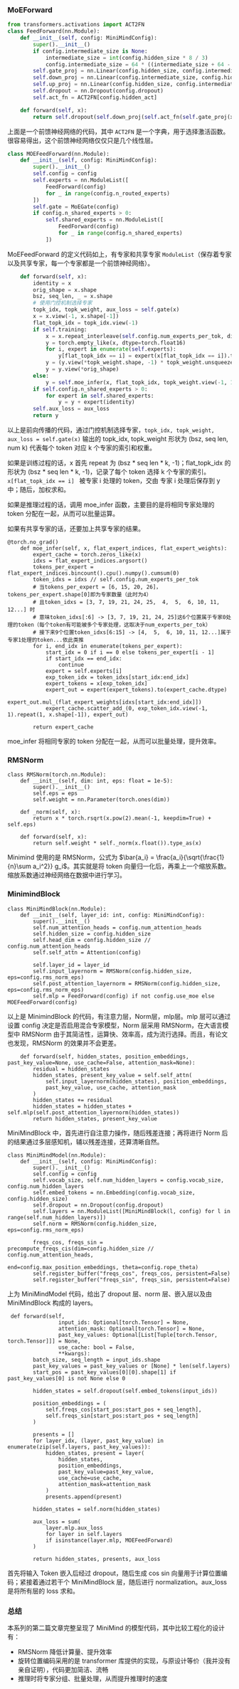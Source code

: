 ### MoEForward
```Python
from transformers.activations import ACT2FN
class FeedForward(nn.Module):
    def __init__(self, config: MiniMindConfig):
        super().__init__()
        if config.intermediate_size is None:
            intermediate_size = int(config.hidden_size * 8 / 3)
            config.intermediate_size = 64 * ((intermediate_size + 64 - 1) // 64)
        self.gate_proj = nn.Linear(config.hidden_size, config.intermediate_size, bias=False)
        self.down_proj = nn.Linear(config.intermediate_size, config.hidden_size, bias=False)
        self.up_proj = nn.Linear(config.hidden_size, config.intermediate_size, bias=False)
        self.dropout = nn.Dropout(config.dropout)
        self.act_fn = ACT2FN[config.hidden_act]

    def forward(self, x):
        return self.dropout(self.down_proj(self.act_fn(self.gate_proj(x)) * self.up_proj(x)))
```
上面是一个前馈神经网络的代码，其中 ```ACT2FN``` 是一个字典，用于选择激活函数。很容易得出，这个前馈神经网络仅仅只是几个线性层。
```Python
class MOEFeedForward(nn.Module):
    def __init__(self, config: MiniMindConfig):
        super().__init__()
        self.config = config
        self.experts = nn.ModuleList([
            FeedForward(config)
            for _ in range(config.n_routed_experts)
        ])
        self.gate = MoEGate(config)
        if config.n_shared_experts > 0:
            self.shared_experts = nn.ModuleList([
                FeedForward(config)
                for _ in range(config.n_shared_experts)
            ])
```
MoEFeedForward 的定义代码如上，有专家和共享专家 ```ModuleList```（保存着专家以及共享专家，每一个专家都是一个前馈神经网络）。
```Python
    def forward(self, x):
        identity = x
        orig_shape = x.shape
        bsz, seq_len, _ = x.shape
        # 使用门控机制选择专家
        topk_idx, topk_weight, aux_loss = self.gate(x)
        x = x.view(-1, x.shape[-1])
        flat_topk_idx = topk_idx.view(-1)
        if self.training:
            x = x.repeat_interleave(self.config.num_experts_per_tok, dim=0)
            y = torch.empty_like(x, dtype=torch.float16)
            for i, expert in enumerate(self.experts):
                y[flat_topk_idx == i] = expert(x[flat_topk_idx == i]).to(y.dtype)  # 确保类型一致
            y = (y.view(*topk_weight.shape, -1) * topk_weight.unsqueeze(-1)).sum(dim=1)
            y = y.view(*orig_shape)
        else:
            y = self.moe_infer(x, flat_topk_idx, topk_weight.view(-1, 1)).view(*orig_shape)
        if self.config.n_shared_experts > 0:
            for expert in self.shared_experts:
                y = y + expert(identity)
        self.aux_loss = aux_loss
        return y
```
以上是前向传播的代码，通过门控机制选择专家，```topk_idx, topk_weight, aux_loss = self.gate(x)``` 输出的 topk_idx, topk_weight 形状为 (bsz, seq len, num k) 代表每个 token 对应 k 个专家的索引和权重。

如果是训练过程的话，x 首先 repeat 为 (bsz * seq len * k, -1)；flat_topk_idx 的形状为 (bsz * seq len * k, -1)，记录了每个 token 选择 k 个专家的索引。```x[flat_topk_idx == i] ``` 被专家 i 处理的 token，交由 专家 i 处理后保存到 y 中；随后，加权求和。

如果是推理过程的话，调用 moe_infer 函数，主要目的是将相同专家处理的 token 分配在一起，从而可以批量运算。

如果有共享专家的话，还要加上共享专家的结果。
```
@torch.no_grad()
    def moe_infer(self, x, flat_expert_indices, flat_expert_weights):
        expert_cache = torch.zeros_like(x)
        idxs = flat_expert_indices.argsort()
        tokens_per_expert = flat_expert_indices.bincount().cpu().numpy().cumsum(0)
        token_idxs = idxs // self.config.num_experts_per_tok
        # 当tokens_per_expert = [6, 15, 20, 26]，tokens_per_expert.shape[0]即为专家数量（此时为4）
        # 且token_idxs = [3, 7, 19, 21, 24, 25,  4,  5,  6, 10, 11, 12...] 时
        # 意味token_idxs[:6] -> [3, 7, 19, 21, 24, 25]这6个位置属于专家0处理的token（每个token有可能被多个专家处理，这取决于num_experts_per_tok）
        # 接下来9个位置token_idxs[6:15] -> [4,  5,  6, 10, 11, 12...]属于专家1处理的token...依此类推
        for i, end_idx in enumerate(tokens_per_expert):
            start_idx = 0 if i == 0 else tokens_per_expert[i - 1]
            if start_idx == end_idx:
                continue
            expert = self.experts[i]
            exp_token_idx = token_idxs[start_idx:end_idx]
            expert_tokens = x[exp_token_idx]
            expert_out = expert(expert_tokens).to(expert_cache.dtype)
            expert_out.mul_(flat_expert_weights[idxs[start_idx:end_idx]])
            expert_cache.scatter_add_(0, exp_token_idx.view(-1, 1).repeat(1, x.shape[-1]), expert_out)

        return expert_cache
```
moe_infer 将相同专家的 token 分配在一起，从而可以批量处理，提升效率。
### RMSNorm
```
class RMSNorm(torch.nn.Module):
    def __init__(self, dim: int, eps: float = 1e-5):
        super().__init__()
        self.eps = eps
        self.weight = nn.Parameter(torch.ones(dim))

    def _norm(self, x):
        return x * torch.rsqrt(x.pow(2).mean(-1, keepdim=True) + self.eps)

    def forward(self, x):
        return self.weight * self._norm(x.float()).type_as(x)
```
Minimind 使用的是 RMSNorm，公式为 $\bar{a_i} = \frac{a_i}{\sqrt{\frac{1}{n}\sum a_i^2}} g_i$。其实就是将 token 向量归一化后，再乘上一个缩放系数。缩放系数通过神经网络在数据中进行学习。
### MinimindBlock
```
class MiniMindBlock(nn.Module):
    def __init__(self, layer_id: int, config: MiniMindConfig):
        super().__init__()
        self.num_attention_heads = config.num_attention_heads
        self.hidden_size = config.hidden_size
        self.head_dim = config.hidden_size // config.num_attention_heads
        self.self_attn = Attention(config)

        self.layer_id = layer_id
        self.input_layernorm = RMSNorm(config.hidden_size, eps=config.rms_norm_eps)
        self.post_attention_layernorm = RMSNorm(config.hidden_size, eps=config.rms_norm_eps)
        self.mlp = FeedForward(config) if not config.use_moe else MOEFeedForward(config)
```
以上是 MinimindBlock 的代码，有注意力层，Norm层，mlp层。mlp 层可以通过设置 config 决定是否启用混合专家模型，Norm 层采用 RMSNorm，在大语言模型中 RMSNorm 由于其简洁性，运算快、效率高，成为流行选择。而且，有论文也发现，RMSNorm 的效果并不会更差。
```
    def forward(self, hidden_states, position_embeddings, past_key_value=None, use_cache=False, attention_mask=None):
        residual = hidden_states
        hidden_states, present_key_value = self.self_attn(
            self.input_layernorm(hidden_states), position_embeddings,
            past_key_value, use_cache, attention_mask
        )
        hidden_states += residual
        hidden_states = hidden_states + self.mlp(self.post_attention_layernorm(hidden_states))
        return hidden_states, present_key_value
```
MiniMindBlock 中，首先进行自注意力操作，随后残差连接；再将进行 Norm 后的结果通过多层感知机，辅以残差连接，还算清晰自然。
```
class MiniMindModel(nn.Module):
    def __init__(self, config: MiniMindConfig):
        super().__init__()
        self.config = config
        self.vocab_size, self.num_hidden_layers = config.vocab_size, config.num_hidden_layers
        self.embed_tokens = nn.Embedding(config.vocab_size, config.hidden_size)
        self.dropout = nn.Dropout(config.dropout)
        self.layers = nn.ModuleList([MiniMindBlock(l, config) for l in range(self.num_hidden_layers)])
        self.norm = RMSNorm(config.hidden_size, eps=config.rms_norm_eps)

        freqs_cos, freqs_sin = precompute_freqs_cis(dim=config.hidden_size // config.num_attention_heads,
                                                    end=config.max_position_embeddings, theta=config.rope_theta)
        self.register_buffer("freqs_cos", freqs_cos, persistent=False)
        self.register_buffer("freqs_sin", freqs_sin, persistent=False)
```
上为 MiniMindModel 代码，给出了 dropout 层、norm 层、嵌入层以及由 MiniMindBlock 构成的 layers。
```
 def forward(self,
                input_ids: Optional[torch.Tensor] = None,
                attention_mask: Optional[torch.Tensor] = None,
                past_key_values: Optional[List[Tuple[torch.Tensor, torch.Tensor]]] = None,
                use_cache: bool = False,
                **kwargs):
        batch_size, seq_length = input_ids.shape
        past_key_values = past_key_values or [None] * len(self.layers)
        start_pos = past_key_values[0][0].shape[1] if past_key_values[0] is not None else 0

        hidden_states = self.dropout(self.embed_tokens(input_ids))

        position_embeddings = (
            self.freqs_cos[start_pos:start_pos + seq_length],
            self.freqs_sin[start_pos:start_pos + seq_length]
        )

        presents = []
        for layer_idx, (layer, past_key_value) in enumerate(zip(self.layers, past_key_values)):
            hidden_states, present = layer(
                hidden_states,
                position_embeddings,
                past_key_value=past_key_value,
                use_cache=use_cache,
                attention_mask=attention_mask
            )
            presents.append(present)

        hidden_states = self.norm(hidden_states)

        aux_loss = sum(
            layer.mlp.aux_loss
            for layer in self.layers
            if isinstance(layer.mlp, MOEFeedForward)
        )

        return hidden_states, presents, aux_loss
```
首先将输入 Token 嵌入后经过 dropout，随后生成 cos sin 向量用于计算位置编码；紧接着通过若干个 MiniMindBlock 层，随后进行 normalization。aux_loss 是将所有层的 loss 求和。

### 总结
本系列的第二篇文章完整呈现了 MiniMind 的模型代码，其中比较工程化的设计有：
- RMSNorm 降低计算量、提升效率
- 旋转位置编码采用的是 transformer 库提供的实现，与原设计等价（我并没有亲自证明），代码更加简洁、流畅
- 推理时将专家分组、批量处理，从而提升推理时的速度
